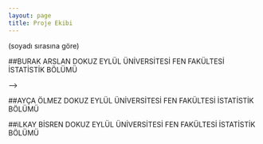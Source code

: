 ```yaml
---
layout: page
title: Proje Ekibi
---
```


(soyadı sırasına göre)

##BURAK ARSLAN
DOKUZ EYLÜL ÜNİVERSİTESİ FEN FAKÜLTESİ İSTATİSTİK BÖLÜMÜ  



<p>

<a href="https://tr.linkedin.com/in/burak-arslan-b074aa112" target="_blank"><i class="fa fa-linkedin-square fa-2x"></i></a>
<a href="https://www.facebook.com/b.arslandeu" target="_blank"><i class="fa fa-facebook fa-2x"></i></a>
-->

<a href="https://twitter.com/Burak_ARS" target="_blank"><i class="fa fa-twitter fa-2x"></i></a>
</p>





##AYÇA ÖLMEZ
DOKUZ EYLÜL ÜNİVERSİTESİ FEN FAKÜLTESİ İSTATİSTİK BÖLÜMÜ

             



<p>
<a href="https://tr.linkedin.com/in/ayça-ölmez-958735b9" target="_blank"><i class="fa fa-linkedin-square fa-2x"></i></a>
<!-- 
<a href="https://www.facebook.com/olmezayca?fref=ts" target="_blank"><i class="fa fa-facebook fa-2x"></i></a>
-->
<a href="https://twitter.com/olmezayca" target="_blank"><i class="fa fa-twitter fa-2x"></i></a>
</p>

##iLKAY BİSREN
DOKUZ EYLÜL ÜNİVERSİTESİ FEN FAKÜLTESİ İSTATİSTİK BÖLÜMÜ


<p>
<!-- 
<a href="https://www.facebook.com/ilkay.bisren?fref=ts" target="_blank"><i class="fa fa-facebook fa-2x"></i></a>
-->
</p>



